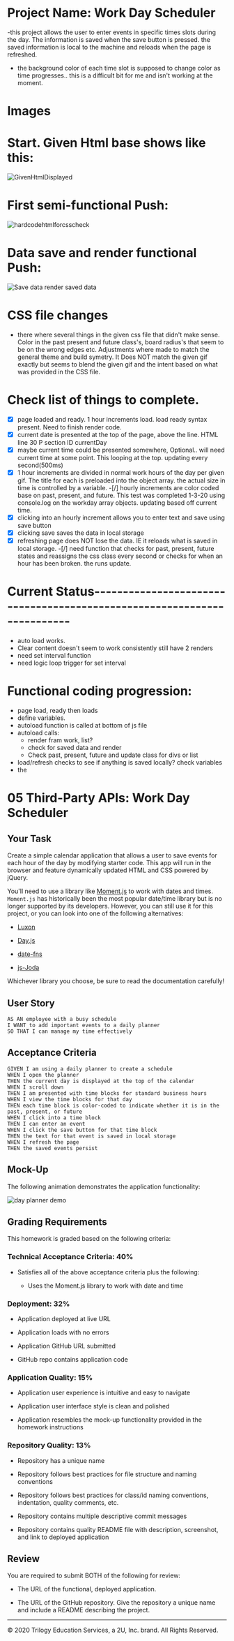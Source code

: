 # Project Name: Work Day Scheduler
-this project allows the user to enter events in specific times slots during the day. The information is saved when the save button is pressed. the saved information is local to the machine and reloads when the page is refreshed.
- the background color of each time slot is supposed to change color as time progresses.. this is a difficult bit for me and isn't working at the moment.

# Images

# Start. Given Html base shows like this:
![GivenHtmlDisplayed](./Assets/GivenHtmlDisplayed.JPG)

# First semi-functional Push:
![hardcodehtmlforcsscheck](./Assets/HardCoded9amTimeSlot.JPG)

# Data save and render functional Push:
![Save data render saved data](./Assets/DataSaveLoad.JPG)



# CSS file changes
- there where several things in the given css file that didn't make sense. Color in the past present and future class's, board radius's that seem to be on the wrong edges etc. Adjustments where made to match the general theme and build symetry. It Does NOT match the given gif exactly but seems to blend the given gif and the intent based on what was provided in the CSS file.


# Check list of things to complete.
-[X] page loaded and ready. 1 hour increments load. load ready syntax present. Need to finish render code.
-[X] current date is presented at the top of the page, above the line. HTML line 30 P section ID currentDay
-[X] maybe current time could be presented somewhere, Optional.. will need current time at some point. This looping at the top. updating every second(500ms)
-[X] 1 hour increments are divided in normal work hours of the day per given gif. The title for each is preloaded into the object array. the actual size in time is controlled by a variable.
-[/] hourly increments are color coded base on past, present, and future. This test was completed 1-3-20 using console.log on the workday array objects. updating based off current time.
-[X] clicking into an hourly increment allows you to enter text and save using save button
-[X] clicking save saves the data in local storage
-[X] refreshing page does NOT lose the data. IE it reloads what is saved in local storage.
-[/] need function that checks for past, present, future states and reassigns the css class every second or checks for when an hour has been broken. the runs update.

# Current Status------------------------------------------------------------------------
- auto load works. 
- Clear content doesn't seem to work consistently still have 2 renders
- need set interval function
- need logic loop trigger for set interval 



# Functional coding progression:
- page load, ready then loads
- define variables.
- autoload function is called at bottom of js file
- autoload calls:
  + render fram work, list?
  + check for saved data and render
  + Check past, present, future and update class for divs or list
- load/refresh checks to see if anything is saved locally? check variables
- the




# 05 Third-Party APIs: Work Day Scheduler

## Your Task

Create a simple calendar application that allows a user to save events for each hour of the day by modifying starter code. This app will run in the browser and feature dynamically updated HTML and CSS powered by jQuery.

You'll need to use a library like [Moment.js](https://momentjs.com/) to work with dates and times. `Moment.js` has historically been the most popular date/time library but is no longer supported by its developers. However, you can still use it for this project, or you can look into one of the following alternatives:

  * [Luxon](https://moment.github.io/luxon/)

  * [Day.js](https://day.js.org/)

  * [date-fns](https://date-fns.org/)

  * [js-Joda](https://js-joda.github.io/js-joda/)

Whichever library you choose, be sure to read the documentation carefully!


## User Story

```
AS AN employee with a busy schedule
I WANT to add important events to a daily planner
SO THAT I can manage my time effectively
```


## Acceptance Criteria

```
GIVEN I am using a daily planner to create a schedule
WHEN I open the planner
THEN the current day is displayed at the top of the calendar
WHEN I scroll down
THEN I am presented with time blocks for standard business hours
WHEN I view the time blocks for that day
THEN each time block is color-coded to indicate whether it is in the past, present, or future
WHEN I click into a time block
THEN I can enter an event
WHEN I click the save button for that time block
THEN the text for that event is saved in local storage
WHEN I refresh the page
THEN the saved events persist
```


## Mock-Up

The following animation demonstrates the application functionality:

![day planner demo](./Assets/05-third-party-apis-homework-demo.gif)


## Grading Requirements

This homework is graded based on the following criteria: 

### Technical Acceptance Criteria: 40%

* Satisfies all of the above acceptance criteria plus the following:

  * Uses the Moment.js library to work with date and time

### Deployment: 32%

* Application deployed at live URL

* Application loads with no errors

* Application GitHub URL submitted

* GitHub repo contains application code

### Application Quality: 15%

* Application user experience is intuitive and easy to navigate

* Application user interface style is clean and polished

* Application resembles the mock-up functionality provided in the homework instructions

### Repository Quality: 13%

* Repository has a unique name

* Repository follows best practices for file structure and naming conventions

* Repository follows best practices for class/id naming conventions, indentation, quality comments, etc.

* Repository contains multiple descriptive commit messages

* Repository contains quality README file with description, screenshot, and link to deployed application


## Review

You are required to submit BOTH of the following for review:

* The URL of the functional, deployed application.

* The URL of the GitHub repository. Give the repository a unique name and include a README describing the project.

- - -
© 2020 Trilogy Education Services, a 2U, Inc. brand. All Rights Reserved.
